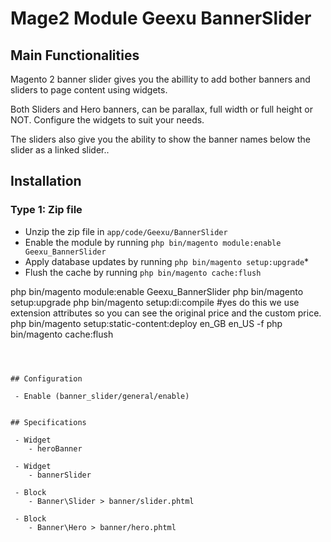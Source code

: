 # Mage2 Module Geexu BannerSlider

## Main Functionalities

Magento 2 banner slider gives you the abillity to add bother banners and sliders to page content using widgets.

Both Sliders and Hero banners, can be parallax, full width or full height or NOT. Configure the widgets to suit your needs.

The sliders also give you the ability to show the banner names below the slider as a linked slider.. 

## Installation


### Type 1: Zip file

 - Unzip the zip file in `app/code/Geexu/BannerSlider`
 - Enable the module by running `php bin/magento module:enable Geexu_BannerSlider`
 - Apply database updates by running `php bin/magento setup:upgrade`\*
 - Flush the cache by running `php bin/magento cache:flush`

php bin/magento module:enable Geexu_BannerSlider
php bin/magento setup:upgrade
php bin/magento setup:di:compile #yes do this we use extension attributes so you can see the original price and the custom price.
php bin/magento setup:static-content:deploy en_GB en_US -f 
php bin/magento cache:flush
```
 


## Configuration

 - Enable (banner_slider/general/enable)


## Specifications

 - Widget
	- heroBanner

 - Widget
	- bannerSlider

 - Block
	- Banner\Slider > banner/slider.phtml

 - Block
	- Banner\Hero > banner/hero.phtml


